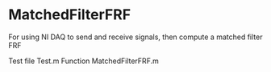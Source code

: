 # MatchedFilterFRF
For using NI DAQ to send and receive signals, then compute a matched filter FRF

Test file Test.m
Function MatchedFilterFRF.m
